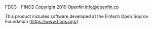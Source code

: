 FDC3 - FINOS
Copyright 2019 Openfin info@openfin.co

This product includes software developed at the Fintech Open Source Foundation (https://www.finos.org/).
